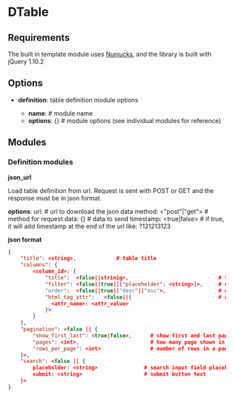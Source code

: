 DTable
======

Requirements
------------

The built in template module uses [Nunjucks](http://jlongster.github.io/nunjucks/), and the library is built with
jQuery 1.10.2

Options
-------

* **definition**: table definition module options

  * __name__: <string>          # module name
  * __options__: {}             # module options (see individual modules for reference)

Modules
-------

### Definition modules

**json_url**

Load table definition from url. Request is sent with POST or GET and the response must be in json format.

  **options**:
    url: <string>               # url to download the json data
    method: <"post"|"get">      # method for request
    data: {}                    # data to send
    timestamp: <true|false>     # if true, it will add timestamp at the end of the url like: ?121213123

  **json format**

``` json
{
    "title": <string>,             # table title
    "columns": {
        <column_id>: {
            "title":  <false||strinig>,                             # table title, if false no column title displayed and order and html_tag_attr disabled
            "filter": <false||true||{"placeholder": <string>}>,     # column filter, placeholder: input field placeholder
            "order":  <false||true||"desc"||"asc">,                 # column order
            "html_tag_attr":   <false||{                            # attr for column, for example: "style": "color: #f00" => <td style="color: #f00"></td>
              <attr_name>: <attr_value>
            }>
        }
    },
    "pagination": <false || {
        "show_first_last": <true|false>,      # show first and last page
        "pages": <int>,                       # how many page shown in the pager, odd number
        "rows_per_page": <int>                # number of rows in a page
    }>,
    "search": <false || {
        placeholder: <string>               # search input field placeholder text
        submit: <string>                    # submit button text
    }>
}
```